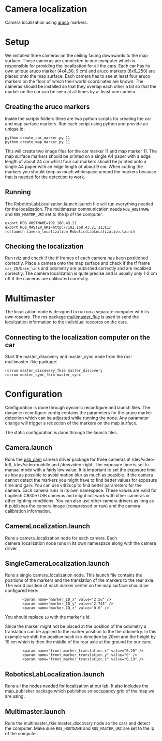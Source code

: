 # Camera localization
Camera localization using [aruco](https://docs.opencv.org/master/d9/d6d/tutorial_table_of_content_aruco.html) markers.

# Setup
We installed three cameras on the ceiling facing downwards to the map surface. These cameras are connected to one computer which is responsible for providing the localization for all the cars. Each car has its own unique aruco marker (4x4_50, 9 cm) and aruco markers (6x6_250) are placed onto the map surface. Each camera has to see at least four aruco markers on the floor of which their world coordinates are known. The cameras should be installed so that they overlap each other a bit so that the marker on the car can be seen at all times by at least one camera.

## Creating the aruco markers
Inside the scripts folders there are two python scripts for creating the car and map surface markers. Run each script using python and provide an unique id:

```
python create_car_marker.py 11
python create_map_marker.py 11
```

This will create two image files for the car marker 11 and map marker 11. The map surface markers should be printed on a single A4 paper with a edge length of about 24 cm whilst four car markers should be printed onto a single A4 paper with an edge length of about 9 cm. When cutting the markers you should keep as much whitespace around the markers because that is needed for the detection to work.

## Running
The RoboticsLabLocalization.launch launch file will run everything needed for the localization. The multimaster communication needs `ROS_HOSTNAME` and `ROS_MASTER_URI` set to the ip of the computer.

```
export ROS_HOSTNAME=192.168.43.21
export ROS_MASTER_URI=http://192.168.43.21:11311/
roslaunch camera_localization RoboticsLabLocalization.launch
```

## Checking the localization
Run rviz and check if the tf frames of each camera has been positioned correctly. Place a camera onto the map surface and check if the tf frame `car_ID/base_link` and odometry are published correctly and are localized correctly. The camera localization is quite precise and is usually only 1-2 cm off if the cameras are calibrated correctly.

# Multimaster
The localization node is designed to run on a separate computer with its own roscore. The ros package [multimaster_fkie](http://wiki.ros.org/multimaster_fkie) is used to send the localization information to the individual roscores on the cars.

## Connecting to the localization computer on the car
Start the master_discovery and master_sync node from the ros-multimaster-fkie package:

```
rosrun master_discovery_fkie master_discovery 
rosrun master_sync_fkie master_sync
```

# Configuration
Configuration is done through dynamic reconfigure and launch files. The dynamic reconfigure config contains the parameters for the aruco marker detection which can be adjusted while running the node. Any parameter change will trigger a redection of the markers on the map surface.

The static configuration is done through the launch files.

## Camera.launch
Runs the [usb_cam](http://wiki.ros.org/usb_cam) camera driver package for three cameras at /dev/video-left, /dev/video-middle and /dev/video-right. The exposure time is set to manual mode with a fairly low value. It is important to set the exposure time as low as possible to avoid motion blur as much as possible. If the camera cannot detect the markers you might have to find better values for exposure time and gain. You can use v4l2ucp to find better parameters for the camera. Each camera runs in its own namespace. These values are valid for Logitech C930e USB cameras and might not work with other cameras or other lighting conditions. You can also use other camera drivers as long as it publishes the camera image (compressed or raw) and the camera calibration information.

## CameraLocalization.launch
Runs a camera_localization node for each camera. Each camera_localization node runs in its own namespace along with the camera driver.

## SingleCameraLocalization.launch
Runs a single camera_localization node. This launch file contains the positions of the markers and the translation of the markers to the rear axle. The world position of each marker center on the map surface should be configured here:

```
        <param name="marker_ID_x" value="2.56" />
        <param name="marker_ID_y" value="2.745" />
        <param name="marker_ID_z" value="0.0" />
```
You should replace `ID` with the marker's id.

Since the marker might not be placed at the position of the odometry a translation can be applied to the marker position to the the odometry. In this example we shift the position back in x direction by 20cm and the height by 19 cm which is then the middle of the rear axle at the ground for our cars:
```
        <param name="front_marker_translation_x" value="0.20" />
        <param name="front_marker_translation_y" value="0" />
        <param name="front_marker_translation_z" value="0.19" />
```

## RoboticsLabLocalization.launch
Runs all the nodes needed for localization at our lab. It also includes the map_publisher package which publishes an occupancy grid of the map we are using.

## Multimaster.launch
Runs the multimaster_fkie master_discovery node so the cars and detect the computer. Make sure `ROS_HOSTNAME` and `ROS_MASTER_URI` are set to the ip of the computer.